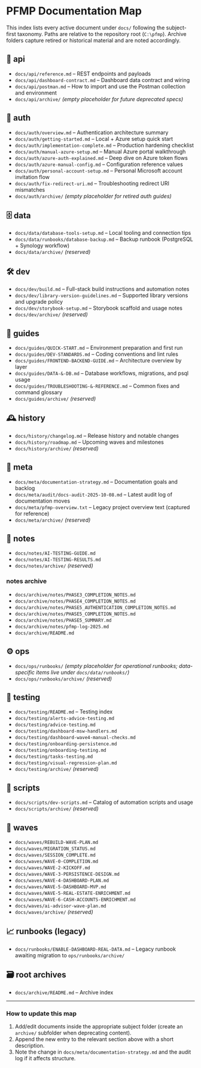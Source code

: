 # PFMP Documentation Map

This index lists every active document under `docs/` following the subject-first taxonomy. Paths are relative to the repository root (`C:\pfmp`). Archive folders capture retired or historical material and are noted accordingly.

## 📁 api
- `docs/api/reference.md` – REST endpoints and payloads
- `docs/api/dashboard-contract.md` – Dashboard data contract and wiring
- `docs/api/postman.md` – How to import and use the Postman collection and environment
- `docs/api/archive/` *(empty placeholder for future deprecated specs)*

## 🔐 auth
- `docs/auth/overview.md` – Authentication architecture summary
- `docs/auth/getting-started.md` – Local + Azure setup quick start
- `docs/auth/implementation-complete.md` – Production hardening checklist
- `docs/auth/manual-azure-setup.md` – Manual Azure portal walkthrough
- `docs/auth/azure-auth-explained.md` – Deep dive on Azure token flows
- `docs/auth/azure-manual-config.md` – Configuration reference values
- `docs/auth/personal-account-setup.md` – Personal Microsoft account invitation flow
- `docs/auth/fix-redirect-uri.md` – Troubleshooting redirect URI mismatches
- `docs/auth/archive/` *(empty placeholder for retired auth guides)*

## 🗄️ data
- `docs/data/database-tools-setup.md` – Local tooling and connection tips
- `docs/data/runbooks/database-backup.md` – Backup runbook (PostgreSQL + Synology workflow)
- `docs/data/archive/` *(reserved)*

## 🛠️ dev
- `docs/dev/build.md` – Full-stack build instructions and automation notes
- `docs/dev/library-version-guidelines.md` – Supported library versions and upgrade policy
- `docs/dev/storybook-setup.md` – Storybook scaffold and usage notes
- `docs/dev/archive/` *(reserved)*

## 📘 guides
- `docs/guides/QUICK-START.md` – Environment preparation and first run
- `docs/guides/DEV-STANDARDS.md` – Coding conventions and lint rules
- `docs/guides/FRONTEND-BACKEND-GUIDE.md` – Architecture overview by layer
- `docs/guides/DATA-&-DB.md` – Database workflows, migrations, and psql usage
- `docs/guides/TROUBLESHOOTING-&-REFERENCE.md` – Common fixes and command glossary
- `docs/guides/archive/` *(reserved)*

## 🕰️ history
- `docs/history/changelog.md` – Release history and notable changes
- `docs/history/roadmap.md` – Upcoming waves and milestones
- `docs/history/archive/` *(reserved)*

## 🧭 meta
- `docs/meta/documentation-strategy.md` – Documentation goals and backlog
- `docs/meta/audit/docs-audit-2025-10-08.md` – Latest audit log of documentation moves
- `docs/meta/pfmp-overview.txt` – Legacy project overview text (captured for reference)
- `docs/meta/archive/` *(reserved)*

## 📝 notes
- `docs/notes/AI-TESTING-GUIDE.md`
- `docs/notes/AI-TESTING-RESULTS.md`
- `docs/notes/archive/` *(reserved)*

### notes archive
- `docs/archive/notes/PHASE3_COMPLETION_NOTES.md`
- `docs/archive/notes/PHASE4_COMPLETION_NOTES.md`
- `docs/archive/notes/PHASE5_AUTHENTICATION_COMPLETION_NOTES.md`
- `docs/archive/notes/PHASE5_COMPLETION_NOTES.md`
- `docs/archive/notes/PHASE5_SUMMARY.md`
- `docs/archive/notes/pfmp-log-2025.md`
- `docs/archive/README.md`

## ⚙️ ops
- `docs/ops/runbooks/` *(empty placeholder for operational runbooks; data-specific items live under `docs/data/runbooks/`)*
- `docs/ops/runbooks/archive/` *(reserved)*

## 🧪 testing
- `docs/testing/README.md` – Testing index
- `docs/testing/alerts-advice-testing.md`
- `docs/testing/advice-testing.md`
- `docs/testing/dashboard-msw-handlers.md`
- `docs/testing/dashboard-wave4-manual-checks.md`
- `docs/testing/onboarding-persistence.md`
- `docs/testing/onboarding-testing.md`
- `docs/testing/tasks-testing.md`
- `docs/testing/visual-regression-plan.md`
- `docs/testing/archive/` *(reserved)*

## 🧾 scripts
- `docs/scripts/dev-scripts.md` – Catalog of automation scripts and usage
- `docs/scripts/archive/` *(reserved)*

## 🌊 waves
- `docs/waves/REBUILD-WAVE-PLAN.md`
- `docs/waves/MIGRATION_STATUS.md`
- `docs/waves/SESSION_COMPLETE.md`
- `docs/waves/WAVE-0-COMPLETION.md`
- `docs/waves/WAVE-2-KICKOFF.md`
- `docs/waves/WAVE-3-PERSISTENCE-DESIGN.md`
- `docs/waves/WAVE-4-DASHBOARD-PLAN.md`
- `docs/waves/WAVE-5-DASHBOARD-MVP.md`
- `docs/waves/WAVE-5-REAL-ESTATE-ENRICHMENT.md`
- `docs/waves/WAVE-6-CASH-ACCOUNTS-ENRICHMENT.md`
- `docs/waves/ai-advisor-wave-plan.md`
- `docs/waves/archive/` *(reserved)*

## 📈 runbooks (legacy)
- `docs/runbooks/ENABLE-DASHBOARD-REAL-DATA.md` – Legacy runbook awaiting migration to `ops/runbooks/archive/`

## 🗃️ root archives
- `docs/archive/README.md` – Archive index

---

### How to update this map
1. Add/edit documents inside the appropriate subject folder (create an `archive/` subfolder when deprecating content).
2. Append the new entry to the relevant section above with a short description.
3. Note the change in `docs/meta/documentation-strategy.md` and the audit log if it affects structure.

